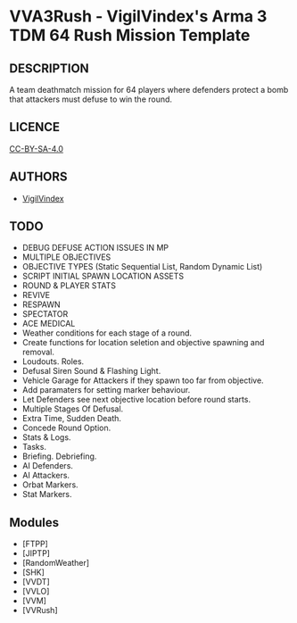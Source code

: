 # VVA3Rush - VigilVindex's Arma 3 TDM 64 Rush Mission Template

## DESCRIPTION

A team deathmatch mission for 64 players where defenders protect a bomb that attackers must defuse to win the round.

## LICENCE

[CC-BY-SA-4.0](https://creativecommons.org/licenses/by-sa/4.0/)

## AUTHORS

* [VigilVindex](mailto:vigil.vindex@gmail.com)

## TODO

* DEBUG DEFUSE ACTION ISSUES IN MP
* MULTIPLE OBJECTIVES
* OBJECTIVE TYPES (Static Sequential List, Random Dynamic List)
* SCRIPT INITIAL SPAWN LOCATION ASSETS
* ROUND & PLAYER STATS
* REVIVE
* RESPAWN
* SPECTATOR
* ACE MEDICAL
* Weather conditions for each stage of a round.
* Create functions for location seletion and objective spawning and removal.
* Loudouts. Roles.
* Defusal Siren Sound & Flashing Light.
* Vehicle Garage for Attackers if they spawn too far from objective.
* Add paramaters for setting marker behaviour.
* Let Defenders see next objective location before round starts.
* Multiple Stages Of Defusal.
* Extra Time, Sudden Death.
* Concede Round Option.
* Stats & Logs.
* Tasks.
* Briefing. Debriefing.
* AI Defenders.
* AI Attackers.
* Orbat Markers.
* Stat Markers.

## Modules

* [FTPP]
* [JIPTP]
* [RandomWeather]
* [SHK]
* [VVDT]
* [VVLO]
* [VVM]
* [VVRush]
